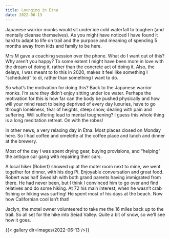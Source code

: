```yaml
---
title: Lounging in Etna
date: 2022-06-13
---
```


Japanese warrior monks would sit under ice cold waterfall to toughen (and mentally cleanse themselves). As you might have noticed I have found it hard to adapt to life on trail and the purpose and meaning of spending 5 months away from kids and family to be here.

Mrs M gave a coaching session over the phone. What do I want out of this? Why aren’t you happy? To some extent I might have been more in love with the dream of doing it, rather than the concrete act of doing it. Also, the delays, I was meant to fo this in 2020, makes it feel like something I “scheduled” to di, rather than something I want to do. 

So what’s the motivation for doing this? Back to the Japanese warrior monks. I’m sure they didn’t enjoy sitting under ice water. Perhaps the motivation for this is how far can the body be pushed physically and how will your mind react to being deprived of every day luxuries, have to go through loneliness, fear of heights, steep snow, dealing with pain and suffering. Will suffering lead to mental toughening? I guess this whole thing is a long meditation retreat. On with the robes!

In other news, a very relaxing day in Etna. Most places closed on Monday here. So I had coffee and omelette at the coffee place and lunch and dinner at the brewery. 

Most of the day I was spent drying gear, buying provisions, and “helping” the antique car gang with repairing their cars. 

A local hiker (Robert) showed up at the motel room next to mine, we went together for dinner, with his dog Pi. Enjoyable conversation and great food. Robert was half Swedish with both grand parents having immigrated from there. He had never been, but I think I convinced him to go over and find relatives and do some hiking. 
At 72 his main interest, when he wasn’t crab fishing or hiking was surfing! He spent most of his days at the beach. Now how Californian cool isn’t that!

Jaclyn, the motel owner volunteered to take me the 16 miles back up to the trail. So all set for the hike into Seiad Valley. Quite a bit of snow, so we’ll see how it goes. 

{{< gallery dir=images/2022-06-13 />}}